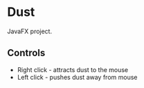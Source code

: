 # Dust
JavaFX project.

## Controls
* Right click - attracts dust to the mouse
* Left click - pushes dust away from mouse